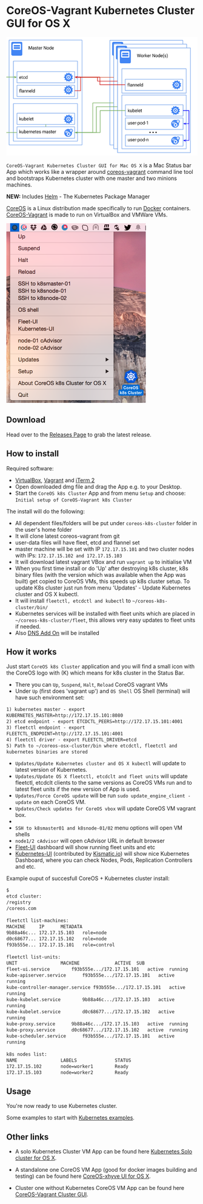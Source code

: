 CoreOS-Vagrant Kubernetes Cluster GUI for OS X
============================
![k8s-multinode](k8s-multinode.png)

`CoreOS-Vagrant Kubernetes Cluster GUI for Mac OS X` is a Mac Status bar App which works like a wrapper around [coreos-vagrant](https://github.com/coreos/coreos-vagrant) command line tool and bootstraps Kubernetes cluster with one master and two minions machines.

**NEW:** Includes [Helm](https://helm.sh) - The Kubernetes Package Manager


[CoreOS](https://coreos.com) is a Linux distribution made specifically to run [Docker](https://www.docker.io/) containers.
[CoreOS-Vagrant](https://github.com/coreos/coreos-vagrant) is made to run on VirtualBox and VMWare VMs.

![CoreOS-Vagrant-Kubernetes-Cluster-GUI](coreos-vagrant-k8s-cluster-gui.png "CoreOS-Vagrant-Kubernetes-Cluster-GUI")

Download
--------
Head over to the [Releases Page](https://github.com/rimusz/coreos-osx-gui-kubernetes-cluster/releases) to grab the latest release.


How to install
----------

Required software:
* [VirtualBox](https://www.virtualbox.org/wiki/Downloads), [Vagrant](http://www.vagrantup.com/downloads.html) and [iTerm 2](http://www.iterm2.com/#/section/downloads)
* Open downloaded dmg file and drag the App e.g. to your Desktop.
* Start the `CoreOS k8s Cluster` App and from menu `Setup` and choose: `Initial setup of CoreOS-Vagrant k8s Cluster`

The install will do the following:

* All dependent files/folders will be put under `coreos-k8s-cluster` folder in the user's
 home folder
* It will clone latest coreos-vagrant from git
* user-data files will have fleet, etcd and flannel set
* master machine will be set with IP `172.17.15.101` and two cluster nodes with IPs: `172.17.15.102 and 172.17.15.103`
* It will download latest vagrant VBox and run `vagrant up` to initialise VM
* When you first time install or do 'Up' after destroying k8s cluster, k8s binary files (with the version which was available when the App was built) get copied to CoreOS VMs, this speeds up k8s cluster setup. To update K8s cluster just run from menu 'Updates' - Update Kubernetes cluster and OS X kubectl.
* It will install `fleetctl, etcdctl and kubectl` to `~/coreos-k8s-cluster/bin/`
* Kubernetes services will be installed with fleet units which are placed in `~/coreos-k8s-cluster/fleet`, this allows very easy updates to fleet units if needed.
* Also [DNS Add On](https://github.com/GoogleCloudPlatform/kubernetes/tree/master/cluster/addons/dns) will be installed

How it works
------------

Just start `CoreOS k8s Cluster` application and you will find a small icon with the CoreOS logo with (K) which means for k8s cluster in the Status Bar.

* There you can `Up`, `Suspend`, `Halt`, `Reload` CoreOS vagrant VMs
* Under `Up` (first does 'vagrant up') and `OS Shell` OS Shell (terminal) will have such environment set:
````
1) kubernetes master - export KUBERNETES_MASTER=http://172.17.15.101:8080
2) etcd endpoint - export ETCDCTL_PEERS=http://172.17.15.101:4001
3) fleetctl endpoint - export FLEETCTL_ENDPOINT=http://172.17.15.101:4001
4) fleetctl driver - export FLEETCTL_DRIVER=etcd
5) Path to ~/coreos-osx-cluster/bin where etcdctl, fleetctl and kubernetes binaries are stored
````

* `Updates/Update Kubernetes cluster and OS X kubectl` will update to latest version of Kubernetes.
* `Updates/Update OS X fleetctl, etcdclt and fleet units` will update fleetctl, etcdclt clients to the same versions as CoreOS VMs run and to latest fleet units if the new version of App is used.
* `Updates/Force CoreOS update` will be run `sudo update_engine_client -update` on each CoreOS VM.
* `Updates/Check updates for CoreOS vbox` will update CoreOS VM vagrant box.
*
* `SSH to k8smaster01 and k8snode-01/02` menu options will open VM shells
* `node1/2 cAdvisor` will open cAdvisor URL in default browser
* [Fleet-UI](http://fleetui.com) dashboard will show running fleet units and etc
* [Kubernetes-UI](https://github.com/GoogleCloudPlatform/kubernetes/tree/master/www) (contributed by [Kismatic.io](http://kismatic.io/)) will show nice Kubernetes Dashboard, where you can check Nodes, Pods, Replication Controllers and etc.



Example ouput of succesfull CoreOS + Kubernetes cluster install:

````
$ 
etcd cluster:
/registry
/coreos.com

fleetctl list-machines:
MACHINE		IP		METADATA
9b88a46c...	172.17.15.103	role=node
d0c68677...	172.17.15.102	role=node
f93b555e...	172.17.15.101	role=control

fleetctl list-units:
UNIT				MACHINE				ACTIVE	SUB
fleet-ui.service		f93b555e.../172.17.15.101	active	running
kube-apiserver.service		f93b555e.../172.17.15.101	active	running
kube-controller-manager.service	f93b555e.../172.17.15.101	active	running
kube-kubelet.service		9b88a46c.../172.17.15.103	active	running
kube-kubelet.service		d0c68677.../172.17.15.102	active	running
kube-proxy.service		9b88a46c.../172.17.15.103	active	running
kube-proxy.service		d0c68677.../172.17.15.102	active	running
kube-scheduler.service		f93b555e.../172.17.15.101	active	running

k8s nodes list:
NAME                LABELS              STATUS
172.17.15.102       node=worker1        Ready
172.17.15.103       node=worker2        Ready

````




Usage
------------

You're now ready to use Kubernetes cluster.

Some examples to start with [Kubernetes examples](https://github.com/GoogleCloudPlatform/kubernetes/blob/master/examples/).

Other links
-----------
* A solo Kubernetes Cluster VM App can be found here [Kubernetes Solo cluster for OS X](https://github.com/rimusz/kube-solo-osx).

* A standalone one CoreOS VM App (good for docker images building and testing) can be found here [CoreOS-xhyve UI for OS X](https://github.com/rimusz/coreos-xhyve-ui).

* Cluster one without Kubernetes CoreOS VM App can be found here [CoreOS-Vagrant Cluster GUI](https://github.com/rimusz/coreos-osx-gui-cluster).

